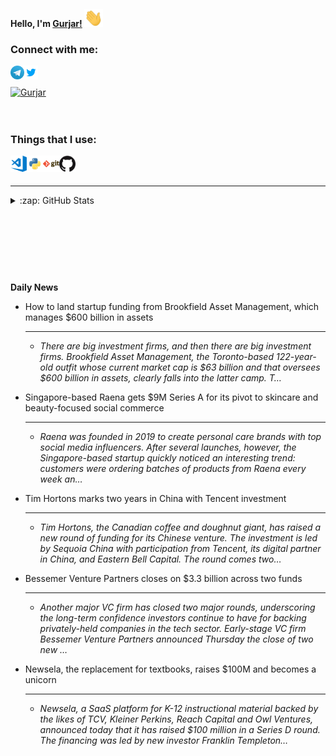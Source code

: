 #### Hello, I'm [Gurjar!](https://GurjarKing.github.io) <img src="https://raw.githubusercontent.com/ABSphreak/ABSphreak/master/gifs/Hi.gif" width="30px"></h2>


### Connect with me:

[<img align="left" alt="Gurjar | Telegram" width="22px" src="https://raw.githubusercontent.com/github/explore/80688e429a7d4ef2fca1e82350fe8e3517d3494d/topics/telegram/telegram.png" />][Telegram]
[<img align="left" alt="Gurjar | Twitter" width="22px" src="https://raw.githubusercontent.com/github/explore/80688e429a7d4ef2fca1e82350fe8e3517d3494d/topics/twitter/twitter.png" />][Twitter]
<br >
<br >
<a href="https://github.com/GurjarKing"><img src="https://komarev.com/ghpvc/?username=GurjarKing" alt="Gurjar" /></a> <br />
<br />
<br />
<!-- <br >

![](https://visitor-badge.glitch.me/badge?page_id=GurjarKing)

<br /> -->

### Things that I use:

[<img align="left" alt="Visual Studio Code" width="26px" src="https://raw.githubusercontent.com/github/explore/80688e429a7d4ef2fca1e82350fe8e3517d3494d/topics/visual-studio-code/visual-studio-code.png" />][VSCode]
[<img align="left" alt="Python" width="26px" src="https://raw.githubusercontent.com/github/explore/80688e429a7d4ef2fca1e82350fe8e3517d3494d/topics/python/python.png" />][Python]
[<img align="left" alt="Git" width="26px" src="https://raw.githubusercontent.com/github/explore/80688e429a7d4ef2fca1e82350fe8e3517d3494d/topics/git/git.png" />][Git]
[<img align="left" alt="GitHub" width="26px" src="https://raw.githubusercontent.com/github/explore/78df643247d429f6cc873026c0622819ad797942/topics/github/github.png" />][Github]

<br />
<br />

---
<details>
  <summary>:zap: GitHub Stats</summary>

<img align="left" alt="Gurjar's Github Stats" src="https://github-readme-stats.vercel.app/api?username=GurjarKing&show_icons=true&hide_border=true&count_private=true&include_all_commit=true&theme=algolia" />

</details>

<!-- ### 🔔 My latest tweet
<a href="https://twitter.com/Gurjar_King43" target="_blank">
	<img src="https://github.com/GurjarKing/GurjarKing/raw/master/tweet.png" width="70%" align="center" alt="Click to view on Twitter" title="My latest tweet, as an image"/>
</a> -->
<br>

<pre>

</pre>

<!-- **Quote of the hour:**

{qoth}

~ {qoth_author}
<pre>

</pre> -->
<br>
<pre>


</pre>
<strong>Daily News</strong>
  
  - How to land startup funding from Brookfield Asset Management, which manages $600 billion in assets
     <hr/>
     
      - *There are big investment firms, and then there are big investment firms. Brookfield Asset Management, the Toronto-based 122-year-old outfit whose current market cap is $63 billion and that oversees $600 billion in assets, clearly falls into the latter camp. T…*
     
  - Singapore-based Raena gets $9M Series A for its pivot to skincare and beauty-focused social commerce
      <hr/>
      
      - *Raena was founded in 2019 to create personal care brands with top social media influencers. After several launches, however, the Singapore-based startup quickly noticed an interesting trend: customers were ordering batches of products from Raena every week an…*
      
  - Tim Hortons marks two years in China with Tencent investment
      <hr/>
      
      - *Tim Hortons, the Canadian coffee and doughnut giant, has raised a new round of funding for its Chinese venture. The investment is led by Sequoia China with participation from Tencent, its digital partner in China, and Eastern Bell Capital. The round comes two…*
      
  - Bessemer Venture Partners closes on $3.3 billion across two funds
      <hr/>
      
      - *Another major VC firm has closed two major rounds, underscoring the long-term confidence investors continue to have for backing privately-held companies in the tech sector. Early-stage VC firm Bessemer Venture Partners announced Thursday the close of two new …*
       
  - Newsela, the replacement for textbooks, raises $100M and becomes a unicorn
      <hr/>
       
       - *Newsela, a SaaS platform for K-12 instructional material backed by the likes of TCV, Kleiner Perkins, Reach Capital and Owl Ventures, announced today that it has raised $100 million in a Series D round. The financing was led by new investor Franklin Templeton…*
      

<br />

[VSCode]: https://code.visualstudio.com/
[Python]: https://www.python.org/
[Git]: https://git-scm.com/
[Github]: https://github.com/
[Telegram]: https://t.me/Gurjar_King/
[Twitter]: https://twitter.com/Gurjar_King43/

